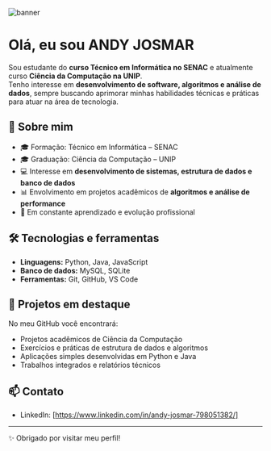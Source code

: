 

![banner](https://github.com/user-attachments/assets/3fc98946-92e2-4841-8056-6588775cb0c5)





#  Olá, eu sou ANDY JOSMAR

Sou estudante do **curso Técnico em Informática no SENAC** e atualmente curso **Ciência da Computação na UNIP**.  
Tenho interesse em **desenvolvimento de software, algoritmos e análise de dados**, sempre buscando aprimorar minhas habilidades técnicas e práticas para atuar na área de tecnologia.

## 🎯 Sobre mim
- 🎓 Formação: Técnico em Informática – SENAC  
- 🎓 Graduação: Ciência da Computação – UNIP  
- 💻 Interesse em **desenvolvimento de sistemas, estrutura de dados e banco de dados**  
- 📊 Envolvimento em projetos acadêmicos de **algoritmos e análise de performance**  
- 🌱 Em constante aprendizado e evolução profissional  

## 🛠️ Tecnologias e ferramentas
- **Linguagens:** Python, Java, JavaScript  
- **Banco de dados:** MySQL, SQLite  
- **Ferramentas:** Git, GitHub, VS Code  

## 📂 Projetos em destaque
No meu GitHub você encontrará:
- Projetos acadêmicos de Ciência da Computação  
- Exercícios e práticas de estrutura de dados e algoritmos  
- Aplicações simples desenvolvidas em Python e Java  
- Trabalhos integrados e relatórios técnicos  

## 📫 Contato
- LinkedIn: [https://www.linkedin.com/in/andy-josmar-798051382/]  


---
✨ Obrigado por visitar meu perfil!

